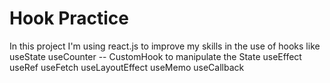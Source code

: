 # Hook Practice

In this project I'm using react.js to improve my skills in the use of hooks like 
useState
useCounter -- CustomHook to manipulate the State
useEffect
useRef
useFetch
useLayoutEffect
useMemo
useCallback
